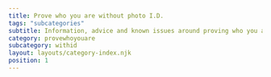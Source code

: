 ```yaml
---
title: Prove who you are without photo I.D.
tags: "subcategories"
subtitle: Information, advice and known issues around proving who you are with photo I.D.
category: provewhoyouare
subcategory: withid
layout: layouts/category-index.njk
position: 1
---
```

